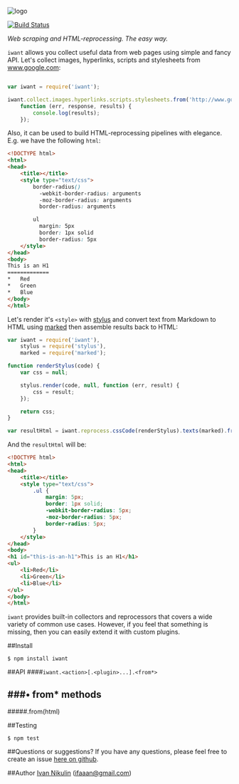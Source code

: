 ![logo](https://raw.github.com/inikulin/iwant/master/logo.png)  

[![Build Status](http://img.shields.io/travis/inikulin/iwant.svg?style=flat-square)](https://travis-ci.org/inikulin/iwant)



*Web scraping and HTML-reprocessing. The easy way.*

`iwant` allows you collect useful data from web pages using simple and fancy API. Let's collect images, hyperlinks, scripts and stylesheets from www.google.com:

```js

var iwant = require('iwant');

iwant.collect.images.hyperlinks.scripts.stylesheets.from('http://www.google.com',
    function (err, response, results) {
        console.log(results);
    });

```

Also, it can be used to build HTML-reprocessing pipelines with elegance. E.g. we have the following `html`:
```html
<!DOCTYPE html>
<html>
<head>
    <title></title>
    <style type="text/css">
        border-radius()
          -webkit-border-radius: arguments
          -moz-border-radius: arguments
          border-radius: arguments

        ul
          margin: 5px
          border: 1px solid
          border-radius: 5px
    </style>
</head>
<body>
This is an H1
=============
*   Red
*   Green
*   Blue
</body>
</html>
```

Let's render it's `<style>` with [stylus](https://github.com/learnboost/stylus) and convert text from Markdown to HTML using [marked](https://github.com/chjj/marked) then assemble results back to HTML: 

```js
var iwant = require('iwant'),
    stylus = require('stylus'),
    marked = require('marked');

function renderStylus(code) {
    var css = null;

    stylus.render(code, null, function (err, result) {
        css = result;
    });

    return css;
}

var resultHtml = iwant.reprocess.cssCode(renderStylus).texts(marked).fromHtml(html);
```

And the `resultHtml` will be:
```html
<!DOCTYPE html>
<html>
<head>
    <title></title>
    <style type="text/css">
        .ul {
            margin: 5px;
            border: 1px solid;
            -webkit-border-radius: 5px;
            -moz-border-radius: 5px;
            border-radius: 5px;
        }
    </style>
</head>
<body>
<h1 id="this-is-an-h1">This is an H1</h1>
<ul>
    <li>Red</li>
    <li>Green</li>
    <li>Blue</li>
</ul>
</body>
</html>
```

`iwant` provides built-in collectors and reprocessors that covers a wide variety of common use cases. However, if you feel that something is missing, then you can easily extend it with custom plugins.   

##Install
```
$ npm install iwant
```

##API
####```iwant.<action>[.<plugin>...].<from*>```

###&bull; from* methods
---------------------------------------
#####.from(html)

##Testing
```
$ npm test
```

##Questions or suggestions?
If you have any questions, please feel free to create an issue [here on github](https://github.com/inikulin/iwant/issues).


##Author
[Ivan Nikulin](https://github.com/inikulin) (ifaaan@gmail.com)

